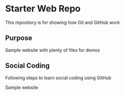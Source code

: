 # Starter Web Repo

This repository is for showing how Git and GitHub work

## Purpose

Sample website with plenty of files for demos

## Social Coding

Following steps to learn social coding using GitHub

Sample website

